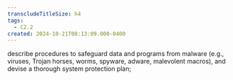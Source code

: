 ```yaml
---
transcludeTitleSize: h4
tags:
  - C2.2
created: 2024-10-21T08:13:09.000-0400
---
```

describe procedures to safeguard data and programs from malware (e.g., viruses, Trojan horses, worms, spyware, adware, malevolent macros), and devise a thorough system protection plan;